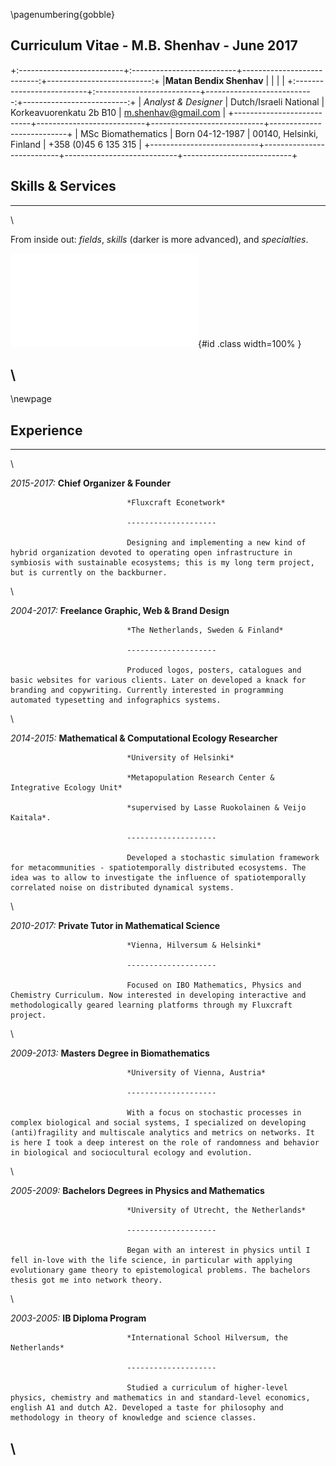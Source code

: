 
\pagenumbering{gobble}

## Curriculum Vitae - M.B. Shenhav - June 2017

+:--------------------------+:--------------------------+---------------------------:+--------------------------:+
|**Matan Bendix Shenhav**   |                           |                            |                           |
+:--------------------------+:--------------------------+---------------------------:+--------------------------:+
| *Analyst & Designer*      |  Dutch/Israeli National   | Korkeavuorenkatu 2b B10    | m.shenhav@gmail.com     |
+---------------------------+---------------------------+----------------------------+---------------------------+
| MSc Biomathematics        |  Born 04-12-1987          | 00140, Helsinki, Finland   | +358 (0)45 6 135 315      |
+---------------------------+---------------------------+----------------------------+---------------------------+


## Skills & Services

-------------------------------------------------------------------------------------
\

From inside out: *fields*, *skills* (darker is more advanced), and *specialties*.

![](./plots/skillpie.pdf){#id .class width=100% }

\
-------------------------------------------------------------------------------------


\newpage

## Experience

-------------------------- ----------------------------------------------------------
\

*2015-2017:*               **Chief Organizer & Founder**

                              *Fluxcraft Econetwork*

                              --------------------

                              Designing and implementing a new kind of hybrid organization devoted to operating open infrastructure in symbiosis with sustainable ecosystems; this is my long term project, but is currently on the backburner.

\

*2004-2017:*               **Freelance Graphic, Web & Brand Design**

                              *The Netherlands, Sweden & Finland*

                              --------------------

                              Produced logos, posters, catalogues and basic websites for various clients. Later on developed a knack for branding and copywriting. Currently interested in programming automated typesetting and infographics systems.
                              
                              

\

*2014-2015:*                  **Mathematical & Computational Ecology Researcher**

                              *University of Helsinki*

                              *Metapopulation Research Center & Integrative Ecology Unit*

                              *supervised by Lasse Ruokolainen & Veijo Kaitala*.

                              --------------------
                              
                              Developed a stochastic simulation framework for metacommunities - spatiotemporally distributed ecosystems. The idea was to allow to investigate the influence of spatiotemporally correlated noise on distributed dynamical systems.

\

*2010-2017:*               **Private Tutor in Mathematical Science**

					          *Vienna, Hilversum & Helsinki* 

                              --------------------
                              
                              Focused on IBO Mathematics, Physics and Chemistry Curriculum. Now interested in developing interactive and methodologically geared learning platforms through my Fluxcraft project.

\

*2009-2013:*                  **Masters Degree in Biomathematics**

                              *University of Vienna, Austria*

                              --------------------
                              
                              With a focus on stochastic processes in complex biological and social systems, I specialized on developing (anti)fragility and multiscale analytics and metrics on networks. It is here I took a deep interest on the role of randomness and behavior in biological and sociocultural ecology and evolution.
                              
\

*2005-2009:*                **Bachelors Degrees in Physics and Mathematics**

                              *University of Utrecht, the Netherlands*

                              --------------------
                              
                              Began with an interest in physics until I fell in-love with the life science, in particular with applying evolutionary game theory to epistemological problems. The bachelors thesis got me into network theory.

\

*2003-2005:*                **IB Diploma Program**

                              *International School Hilversum, the Netherlands*

                              --------------------

                              Studied a curriculum of higher-level physics, chemistry and mathematics in and standard-level economics, english A1 and dutch A2. Developed a taste for philosophy and methodology in theory of knowledge and science classes.



\
-----------------------------------------------------------------------------------
